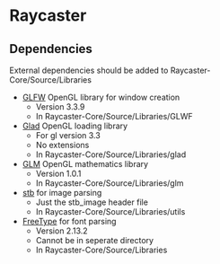 # Raycaster

## Dependencies
External dependencies should be added to Raycaster-Core/Source/Libraries  
- [GLFW](https://www.glfw.org/) OpenGL library for window creation  
  - Version 3.3.9  
  - In Raycaster-Core/Source/Libraries/GLWF  
- [Glad](https://glad.dav1d.de/) OpenGL loading library  
  - For gl version 3.3  
  - No extensions
  - In Raycaster-Core/Source/Libraries/glad  
- [GLM](https://github.com/g-truc/glm/releases/tag/1.0.1) OpenGL mathematics library  
  - Version 1.0.1  
  - In Raycaster-Core/Source/Libraries/glm  
- [stb](https://github.com/nothings/stb/blob/master/stb_image.h) for image parsing  
  -  Just the stb_image header file  
  -  In Raycaster-Core/Source/Libraries/utils  
- [FreeType](https://freetype.org/) for font parsing  
  -  Version 2.13.2  
  -  Cannot be in seperate directory  
  -  In Raycaster-Core/Source/Libraries  